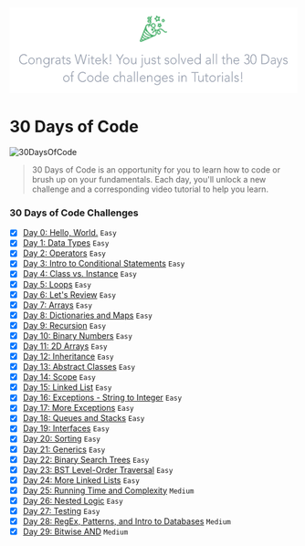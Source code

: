 <p align="center">
    <a href="https://www.hackerrank.com/witekbobrowski">
        <img height=150 src="challenge-complete.png">
    </a>
</p>

# 30 Days of Code
![30DaysOfCode](https://img.shields.io/badge/Days-30_complete-green.svg)
>30 Days of Code is an opportunity for you to learn how to code or brush up on your fundamentals. Each day, you'll unlock a new challenge and a corresponding video tutorial to help you learn.

### 30 Days of Code Challenges
- [x] [Day 0: Hello, World.](day-00-hello-world.swift) `Easy`
- [x] [Day 1: Data Types](day-01-data-types.swift) `Easy`
- [x] [Day 2: Operators](day-02-operators.swift) `Easy`
- [x] [Day 3: Intro to Conditional Statements](day-03-intro-to-conditional-statements.swift) `Easy`
- [x] [Day 4: Class vs. Instance](day-04-class-vs-instance.swift) `Easy`
- [x] [Day 5: Loops](day-05-loops.swift) `Easy`
- [x] [Day 6: Let's Review](day-06-lets-review.swift) `Easy`
- [x] [Day 7: Arrays](day-07-arrays.swift) `Easy`
- [x] [Day 8: Dictionaries and Maps](day-08-dictionaries-and-maps.swift) `Easy`
- [x] [Day 9: Recursion](day-09-recursion.swift) `Easy`
- [x] [Day 10: Binary Numbers](day-10-binary-numbers.swift) `Easy`
- [x] [Day 11: 2D Arrays](day-11-2d-arrays.swift) `Easy`
- [x] [Day 12: Inheritance](day-12-inheritance.swift) `Easy`
- [x] [Day 13: Abstract Classes](day-13-abstract-classes.swift) `Easy`
- [x] [Day 14: Scope](day-14-scope.swift) `Easy`
- [x] [Day 15: Linked List](day-15-linked-list.swift) `Easy`
- [x] [Day 16: Exceptions - String to Integer](day-16-exceptions-string-to-integer.swift) `Easy`
- [x] [Day 17: More Exceptions](day-17-more-exceptions.swift) `Easy`
- [x] [Day 18: Queues and Stacks](day-18-queues-and-stacks.swift) `Easy`
- [x] [Day 19: Interfaces](day-19-interfaces.swift) `Easy`
- [x] [Day 20: Sorting](day-20-sorting.swift) `Easy`
- [x] [Day 21: Generics](day-21-generics.swift) `Easy`
- [x] [Day 22: Binary Search Trees](day-22-binary-search-trees.swift) `Easy`
- [x] [Day 23: BST Level-Order Traversal](day-23-bst-level-order-traversal.swift) `Easy`
- [x] [Day 24: More Linked Lists](day-24-more-linked-list.swift) `Easy`
- [x] [Day 25: Running Time and Complexity](day-25-running-time-and-complexity.swift) `Medium`
- [x] [Day 26: Nested Logic](day-26-nested-logic.swift) `Easy`
- [x] [Day 27: Testing](day-27-testing.swift) `Easy`
- [x] [Day 28: RegEx, Patterns, and Intro to Databases](day-28-regex-patterns-and-intro-to-databases.swift) `Medium`
- [x] [Day 29: Bitwise AND](day-29-bitwise-and.swift) `Medium`
